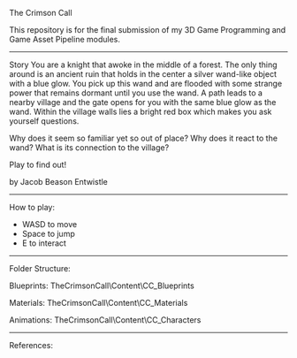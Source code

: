 The Crimson Call

This repository is for the final submission of my 3D Game Programming and Game Asset Pipeline modules.

-------------------------------------------------
Story
You are a knight that awoke in the middle of a forest. The only thing around is an ancient ruin that holds in the center a silver wand-like object with a blue glow. You pick up this wand and are flooded with some strange power that remains dormant until you use the wand. A path leads to a nearby village and the gate opens for you with the same blue glow as the wand. Within the village walls lies a bright red box which makes you ask yourself questions.

Why does it seem so familiar yet so out of place?
Why does it react to the wand?
What is its connection to the village?

Play to find out!

by Jacob Beason Entwistle

-------------------------------------------------
How to play:
- WASD to move
- Space to jump
- E to interact

-------------------------------------------------
Folder Structure:

Blueprints: TheCrimsonCall\Content\CC_Blueprints

Materials: TheCrimsonCall\Content\CC_Materials

Animations: TheCrimsonCall\Content\CC_Characters

-------------------------------------------------
References:
